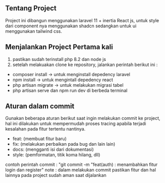 ## Tentang Project

Project ini dibangun menggunakan laravel 11 + inertia React js, untuk style dari component nya menggunakan shadcn sedangkan untuk ui menggunakan tailwind css.

## Menjalankan Project Pertama kali
1. pastikan sudah terinstall php 8.2 dan node js
2. setelah melakuakan clone ke repository, jalankan perintah berikut ini : 
- composer install -> untuk menginstall depedency laravel
- npm install -> untuk mengintall depedency react
- php artisan migrate -> untuk melakukan migrasi tabel
- php artisan serve dan npm run dev di berbeda terminal

## Aturan dalam commit
Gunakan beberapa aturan berikut saat ingin melakukan commit ke project, hal ini dilakukan untuk mempermudah proses tracing apabila terjadi kesalahan pada fitur tertentu nantinya.

- feat: (membuat fitur baru)
- fix: (melakukan perbaikan pada bug dan lain lain)
- docs: (mengganti isi dari dokumentasi)
- style: (pemformatan, titik koma hilang, dll)

contoh perintah commit : "git commit -m "feat(auth) : menambahkan fitur login dan register"
note : dalam melakukan commit pastikan fitur dan hal lainnya pada project sudah aman saat dijalankan

